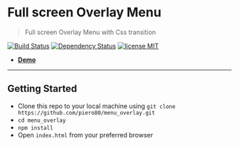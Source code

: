 # Full screen Overlay Menu

> Full screen Overlay Menu with Css transition

[![Build Status](http://img.shields.io/travis/badges/badgerbadgerbadger.svg?style=flat-square)](https://travis-ci.org/badges/badgerbadgerbadger) [![Dependency Status](https://camo.githubusercontent.com/6b9d7e66fbb7c12d2e03e77661e63c496b36911a/68747470733a2f2f696d672e736869656c64732e696f2f62616467652f76657273696f6e2d76322e362e312d6c69676874677265792e737667)](https://gemnasium.com/badges/badgerbadgerbadger) [![license MIT](https://camo.githubusercontent.com/e7302c620b3589a361fc5503732f3505347205d4/68747470733a2f2f696d672e736869656c64732e696f2f62616467652f6c6963656e73652d4d49542d627269676874677265656e2e737667)](https://github.com/piero80/menu_overlay/blob/master/LICENSE.md)

- <a href="https://codepen.io/pietrocolangelo/pen/LYNpMrV" target="_blank">**Demo**</a>

---

## Getting Started

- Clone this repo to your local machine using
  `git clone https://github.com/piero80/menu_overlay.git`
- `cd menu_overlay`
- `npm install`
- Open `index.html` from your preferred browser
